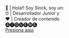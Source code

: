👋 | Hola!! Soy Sinck, soy un: <br>
🤓 | Desarrollador Junior y <br>
❤️ | Creador de contenido<br>
🅢🅘🅖🅤🅔🅜🅔<br>
<a href="bit.ly/PresionaAqui_">Presiona aqui</a>

